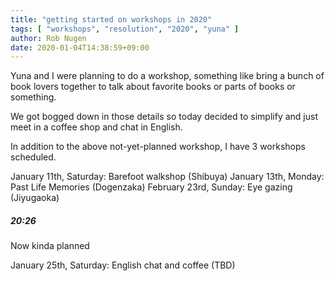 ```yaml
---
title: "getting started on workshops in 2020"
tags: [ "workshops", "resolution", "2020", "yuna" ]
author: Rob Nugen
date: 2020-01-04T14:38:59+09:00
---
```


Yuna and I were planning to do a workshop, something like bring a
bunch of book lovers together to talk about favorite books or parts of
books or something.

We got bogged down in those details so today decided to simplify and
just meet in a coffee shop and chat in English.

In addition to the above not-yet-planned workshop, I have 3 workshops
scheduled.

January 11th, Saturday: Barefoot walkshop (Shibuya)
January 13th, Monday: Past Life Memories (Dogenzaka)
February 23rd, Sunday: Eye gazing (Jiyugaoka)


##### 20:26

Now kinda planned

January 25th, Saturday: English chat and coffee (TBD)
